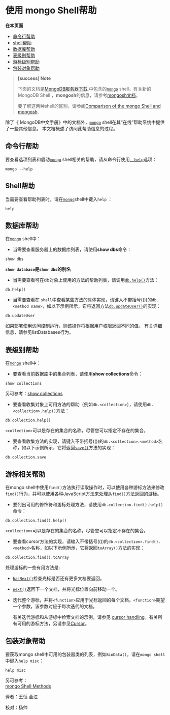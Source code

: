#  使用 mongo Shell帮助
**在本页面**

* [命令行帮助](#命令行)
* [shell帮助](#shell)
* [数据库帮助](#数据库)
* [表级别帮助](#收集)
* [游标级别帮助](#光标)
* [包装对象帮助](#包装对象)

>**[success] Note**
>
>下面的文档是[MongoDB服务器下载](https://www.mongodb.com/try/download/community?tck=docs_server).中包含的[`mongo`](https://docs.mongodb.com/master/reference/program/mongo/#bin.mongo) shell。有关新的MongoDB Shell ，**mongosh**的信息，请参考[mongosh文档](https://docs.mongodb.com/mongodb-shell/)。
>
>要了解这两种shell的区别，请参阅[Comparison of the mongo Shell and mongosh](https://docs.mongodb.com/master/mongo/#compare-mongosh-mongo).

除了《 MongoDB中文手册》中的文档外，[`mongo`](https://docs.mongodb.com/master/reference/program/mongo/#bin.mongo) shell在其“在线”帮助系统中提供了一些其他信息。 本文档概述了访问此帮助信息的过程。  

## <span id="命令行">**命令行帮助**</span>

要查看选项列表和启动[`mongo`](https://docs.mongodb.com/master/reference/program/mongo/#bin.mongo) shell相关的帮助，请从命令行使用[`--help`](https://docs.mongodb.com/master/reference/program/mongo/#cmdoption-mongo-help)选项：

```shell
mongo --help
```

## <span id="shell">**Shell帮助**</span>

当需要查看帮助列表时，请在[`mongo`](https://docs.mongodb.com/master/reference/program/mongo/#bin.mongo)shell中键入`help` ：

```shell
help
```

## <span id="数据库">**数据库帮助**</span>

在[`mongo`](https://docs.mongodb.com/master/reference/program/mongo/#bin.mongo) shell中：

* 当需要查看服务器上的数据库列表，请使用**show dbs**命令：

```shell
show dbs
```

**`show database`是`show dbs`的别名**  

* 当需要查看可在db对象上使用的方法的帮助列表，请调用[`db.help()`](https://docs.mongodb.com/master/reference/method/db.help/#db.help)方法：

```shell
db.help()
```

* 当需要查看在 `shell`中查看某些方法的具体实现，请键入不带括号(())的`db.<method name>`，如以下示例所示，它将返回方法[`db.updateUser()`](https://docs.mongodb.com/master/reference/method/db.updateUser/#db.updateUser)的实现：

```shell
db.updateUser
```

如果部署使用访问控制运行，则该操作将根据用户权限返回不同的值。 有关详细信息，请参见listDatabases行为。

## <span id="收集">**表级别帮助**</span>

在[`mongo`](https://docs.mongodb.com/master/reference/program/mongo/#bin.mongo)  shell中：

* 要查看当前数据库中的集合列表，请使用**show collections**命令：

```shell
show collections
```

另可参考：[show collections](https://docs.mongodb.com/manual/release-notes/4.0-compatibility/#compat-show-collections) 

* 要查看收集对象上可用方法的帮助（例如`db.<collection>`），请使用`db.<collection>.help()`方法：

```shell
db.collection.help()
```

`<collection>`可以是存在的集合的名称，尽管您可以指定不存在的集合。 

* 要查看收集方法的实现，请键入不带括号(())的`db.<collection>.<method>`名称，如以下示例所示，它将返回[`save()`](https://docs.mongodb.com/master/reference/method/db.collection.save/#db.collection.save)方法的实现：

```shell
db.collection.save
```

## <span id="光标">**游标相关帮助**</span>

在mongo shell中使用`find()`方法执行读取操作时，可以使用各种游标方法来修改`find()`行为，并可以使用各种JavaScript方法来处理从`find()`方法返回的游标。 

* 要列出可用的修饰符和游标处理方法，请使用`db.collection.find().help()`命令：

```shell
db.collection.find().help()
```

`<collection>`可以是存在的集合的名称，尽管您可以指定不存在的集合。

* 要查看cursor方法的实现，请输入不带括号(())的`db.<collection>.find().<method>`名称，如以下示例所示，它将返回`toArray()`方法的实现：

```shell
db.collection.find().toArray
```

处理游标的一些有用方法是:

* [`hasNext()`](https://docs.mongodb.com/master/reference/method/cursor.hasNext/#cursor.hasNext)检查光标是否还有更多文档要返回。  

* [`next()`](https://docs.mongodb.com/master/reference/method/cursor.next/#cursor.next)返回下一个文档，并将光标位置向前移动一个。  

* 迭代整个游标，并将`<function>`应用于光标返回的每个文档。`<function>`期望一个参数，该参数对应于每次迭代的文档。

  有关迭代游标和从游标中检索文档的示例，请参见 [cursor handling](https://docs.mongodb.com/manual/tutorial/iterate-a-cursor/)。有关所有可用的游标方法，另请参见[Cursor](https://docs.mongodb.com/manual/reference/method/#js-query-cursor-methods)。

## <span id="包装对象">**包装对象帮助**</span>

要获取mongo shell中可用的包装器类的列表，例如`BinData()`，请在`mongo shell`中键入`help misc`：

```shell
help misc
```

另可参考：  
[mongo Shell Methods](https://docs.mongodb.com/manual/reference/method/)   



译者：王恒 金江

校对：杨帅
